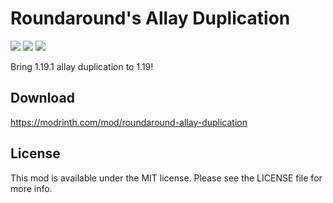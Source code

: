 # Roundaround's Allay Duplication

<img src="https://img.shields.io/badge/Loader-Fabric-%23313e51?style=for-the-badge"/>
<img src="https://img.shields.io/badge/MC-1.19-%23313e51?style=for-the-badge"/>
<img src="https://img.shields.io/badge/Side-Client+Server-%23313e51?style=for-the-badge"/>

Bring 1.19.1 allay duplication to 1.19!

## Download

https://modrinth.com/mod/roundaround-allay-duplication

## License

This mod is available under the MIT license. Please see the LICENSE file for more info.